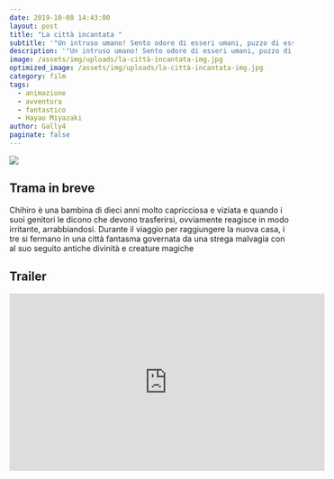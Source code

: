 ```yaml
---
date: 2019-10-08 14:43:00
layout: post
title: "La città incantata "
subtitle: '"Un intruso umano! Sento odore di esseri umani, puzzo di esseri umani."'
description: '"Un intruso umano! Sento odore di esseri umani, puzzo di esseri umani."'
image: /assets/img/uploads/la-città-incantata-img.jpg
optimized_image: /assets/img/uploads/la-città-incantata-img.jpg
category: film
tags:
  - animazione
  - avventura
  - fantastico
  - Hayao Miyazaki
author: Gally4
paginate: false
---
```

![](/assets/img/uploads/la_città_incantata_locandina.jpg)

## Trama in breve

Chihiro è una bambina di dieci anni molto capricciosa e viziata e quando i suoi genitori le dicono che devono trasferirsi, ovviamente reagisce in modo irritante, arrabbiandosi. Durante il viaggio per raggiungere la nuova casa, i tre si fermano in una città fantasma governata da una strega malvagia con al suo seguito antiche divinità e creature magiche



## Trailer

<iframe width="560" height="315" src="https://www.youtube.com/embed/ByXuk9QqQkk?start=4" frameborder="0" allow="accelerometer; autoplay; encrypted-media; gyroscope; picture-in-picture" allowfullscreen></iframe>